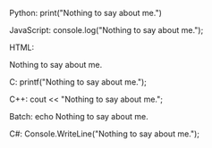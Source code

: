 Python:
print("Nothing to say about me.")

JavaScript:
console.log("Nothing to say about me.");

HTML:
<p>Nothing to say about me.</p>

C:
printf("Nothing to say about me.");

C++:
cout << "Nothing to say about me.";

Batch:
echo Nothing to say about me.

C#:
Console.WriteLine("Nothing to say about me.");
